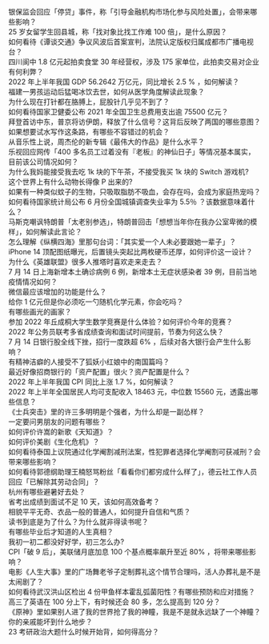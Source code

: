 银保监会回应「停贷」事件，称「引导金融机构市场化参与风险处置」，会带来哪些影响？  
25 岁女留学生回县城，称「找对象比找工作难 100 倍」，是什么原因？  
如何看待《谭谈交通》争议风波后首案宣判，法院认定版权归属成都市广播电视台？  
四川阆中 1.8 亿元起拍卖食堂 30 年经营权，涉及 175 家单位，此拍卖交易对企业有何利弊？  
2022 年上半年我国 GDP 56.2642 万亿元，同比增长 2.5 % ，如何解读？  
福建一男孩运动后猛喝冰饮去世，如何从医学角度解读此现象？  
为什么现在打针都在胳膊上，屁股针几乎见不到了？  
如何看待国家卫健委公布 2021 年全国卫生总费用支出逾 75500 亿元？  
拜登首访中东，普京将访伊朗，释放了什么信号？这背后反映了两国的哪些意图？  
如果想要试水写作这条路，有哪些不容错过的机会？  
从音乐性上说，周杰伦的新专辑《最伟大的作品》是什么水平？  
乐视回应网传「400 多名员工过着没有『老板』的神仙日子」等情况基本属实，目前该公司情况如何？  
为什么我妈能接受我去吃 1k 块的下午茶，不接受我买 1k 块的 Switch 游戏机?  
这个世界上有什么动物长得像 P 出来的?  
如果有一种类似蚊子的生物，只吸取脂肪不吸血，会存在吗，会成为家庭热宠吗？  
如何看待国家统计局公布 6 月份全国城镇调查失业率为 5.5％ ？该数据意味着什么？  
马斯克嘲讽特朗普「太老别参选」，特朗普回击「想想当年你在我办公室卑微的模样」，如何解读此言论？  
怎么理解《纵横四海》里那句台词：「其实爱一个人未必要跟她一辈子」？  
iPhone 14 顶配图纸曝光，后置镜头突起比两枚硬币还厚，如何评价这一设计？  
为什么《英雄联盟》很多人推塔时喜欢走来走去？  
7 月 14 日上海新增本土确诊病例 6 例，新增本土无症状感染者 39 例，目前当地疫情情况如何？  
微信最应该增加的功能是什么？  
给你 1 亿元但是你必须吃一勺随机化学元素，你会吃吗？  
有哪些画光的画家？  
参加 2022 年丘成桐大学生数学竞赛是什么体验？如何评价今年的竞赛？  
2022 年公务员联考多省成绩查询和面试时间提前，节奏为何这么快？  
7 月 14 日银行股全线下挫，招行一度跌超 6% ，后续对各大银行会产生什么影响？  
有精神洁癖的人接受不了狐妖小红娘中的南国篇吗？  
最近好像招商银行的「资产配置」很火？资产配置是什么？  
2022 年上半年我国 CPI 同比上涨 1.7 %，如何解读？  
2022 年上半年全国居民人均可支配收入 18463 元，中位数 15560 元，透露出哪些信息？  
《士兵突击》里的许三多明明是个强者，为什么却是一副怂样？  
一定要问男朋友的问题有哪些？  
如何评价许嵩的新歌《天知道》？  
如何评价美剧《生化危机》？  
如何看待泰国上议院通过化学阉割减刑法案，性犯罪者选择化学阉割可获减刑？会带来哪些影响？  
如何看待郭德纲助理王楠怒骂粉丝「看看你们都穷成什么样了」，德云社工作人员回应「已解除其劳动合同」？  
杭州有哪些避暑好去处？  
省考出成绩到面试不足 10 天，该如何高效备考？  
相貌平平无奇、衣品一般的普通人，如何提升自信和气质？  
读书到底是为了什么？为什么就非得读书呢？  
有哪些毕业后才知道的人生真相？  
我初一初二都没好好学，初三怎么办?  
CPI「破 9 后」，美联储月底加息 100 个基点概率飙升至近 80% ，将带来哪些影响？  
电影《人生大事》里的广场舞老爷子定制葬礼这个情节合理吗，活人办葬礼是不是太闹剧了？  
如何看待武汉洪山区检出 4 份甲鱼样本霍乱弧菌阳性？有哪些预防和应对措施？  
高三了英语在 100 分上下，有时候还会 80 多，怎么提高到 120 分？  
《原神》里如果别人进了我的世界抢了我的神瞳，我是不是就永远缺了一个神瞳？  
你的亲戚能坏到什么地步？  
23 考研政治大题什么时候开始背，如何得高分？  
